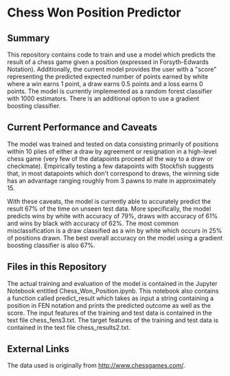 # Chess Won Position Predictor

## Summary
This repository contains code to train and use a model which predicts the result of a chess game given a position 
(expressed in Forsyth-Edwards Notation). Additionally, the current model provides the user with a "score" representing
the predicted expected number of points earned by white where a win earns 1 point, a draw earns 0.5 points and a loss earns 0 points.
The model is currently implemented as a random forest classifier with 1000 estimators. There is an additional option to use a 
gradient boosting classifier.

## Current Performance and Caveats
The model was trained and tested on data consisting primarily of positions within 10 plies of either a draw by agreement or resignation
in a high-level chess game (very few of the datapoints proceed all the way to a draw or checkmate). Empirically testing a few datapoints
with Stockfish suggests that, in most datapoints which don't correspond to draws, the winning side has an advantage ranging roughly from 3 
pawns to mate in approximately 15.

With these caveats, the model is currently able to accurately predict the result 67% of the time on unseen test data. More specifically, 
the model predicts wins by white with accuracy of 79%, draws with accuracy of 61% and wins by black with accuracy of 62%. The most common
misclassification is a draw classified as a win by white which occurs in 25% of positions drawn. The best overall accuracy on the
model using a gradient boosting classifier is also 67%.

## Files in this Repository
The actual training and evaluation of the model is contained in the Jupyter Notebook entitled 
Chess_Won_Position.ipynb. This notebook also contains a function called predict_result which takes as input a 
string containing a position in FEN notation and prints the predicted outcome as well as the score. The input features of the training and 
test data is contained in the text file chess_fens3.txt. The target features of the training and test data is contained in the text file 
chess_results2.txt. 

## External Links
The data used is originally from http://www.chessgames.com/.

